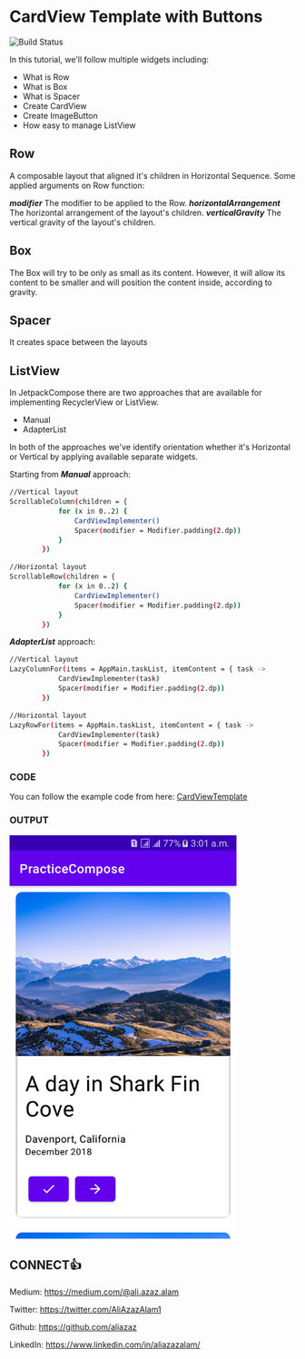 # CardView Template with Buttons

![Build Status](https://travis-ci.org/joemccann/dillinger.svg?branch=master)

In this tutorial, we'll follow multiple widgets including:

* What is Row
* What is Box
* What is Spacer
* Create CardView
* Create ImageButton
* How easy to manage ListView

## Row
A composable layout that aligned it's children in Horizontal Sequence. Some applied arguments on Row function:

***modifier*** The modifier to be applied to the Row.
***horizontalArrangement*** The horizontal arrangement of the layout's children.
***verticalGravity*** The vertical gravity of the layout's children.

## Box
The Box will try to be only as small as its content. However, it will allow its content to be smaller and will position the content inside, according to gravity.

## Spacer
It creates space between the layouts

## ListView
In JetpackCompose there are two approaches that are available for implementing RecyclerView or ListView.

* Manual
* AdapterList

In both of the approaches we've identify orientation whether it's Horizontal or Vertical by applying available separate widgets.

Starting from ***Manual*** approach:

```sh
//Vertical layout
ScrollableColumn(children = {
            for (x in 0..2) {
                CardViewImplementer()
                Spacer(modifier = Modifier.padding(2.dp))
            }
        })
```

```sh
//Horizontal layout
ScrollableRow(children = {
            for (x in 0..2) {
                CardViewImplementer()
                Spacer(modifier = Modifier.padding(2.dp))
            }
        })
```

***AdapterList*** approach:

```sh
//Vertical layout
LazyColumnFor(items = AppMain.taskList, itemContent = { task ->
            CardViewImplementer(task)
            Spacer(modifier = Modifier.padding(2.dp))
        })
```

```sh
//Horizontal layout
LazyRowFor(items = AppMain.taskList, itemContent = { task ->
            CardViewImplementer(task)
            Spacer(modifier = Modifier.padding(2.dp))
        })
```

### CODE

You can follow the example code from here: [CardViewTemplate](https://github.com/AliAzaz/PracticeComposeExamples/blob/CardViewTemplate/app/src/main/java/com/example/practicecompose_examples/MainActivity.kt)

### OUTPUT
<img alt="Pic-1" src="https://github.com/AliAzaz/PracticeComposeExamples/blob/CardViewTemplate/pic_card.png" width="400"/>



## CONNECT👍
Medium: https://medium.com/@ali.azaz.alam

Twitter: https://twitter.com/AliAzazAlam1

Github: https://github.com/aliazaz

LinkedIn: https://www.linkedin.com/in/aliazazalam/
